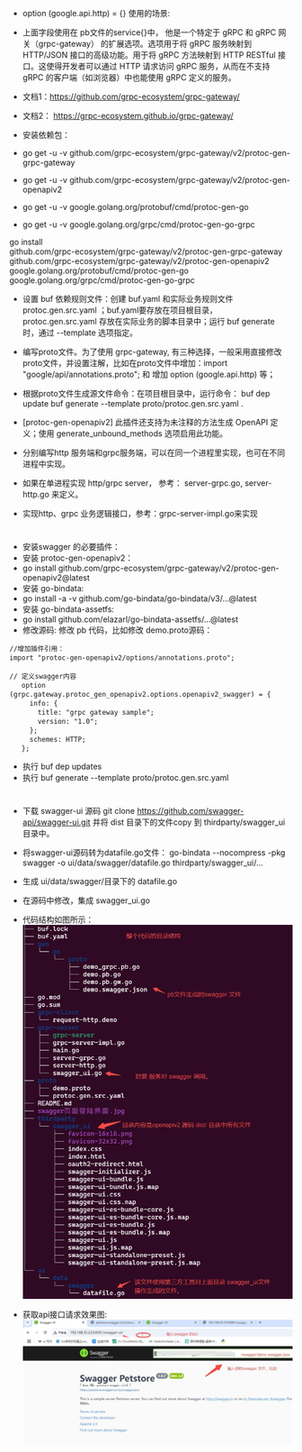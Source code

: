 *  option (google.api.http) = {} 使用的场景:
*  上面字段使用在 pb文件的service{}中， 他是一个特定于 gRPC 和 gRPC 网关（grpc-gateway） 的扩展选项。选项用于将 gRPC 服务映射到 HTTP/JSON 接口的高级功能。用于将 gRPC 方法映射到 HTTP RESTful 接口。这使得开发者可以通过 HTTP 请求访问 gRPC 服务，从而在不支持 gRPC 的客户端（如浏览器）中也能使用 gRPC 定义的服务。
* 文档1：https://github.com/grpc-ecosystem/grpc-gateway/
* 文档2： https://grpc-ecosystem.github.io/grpc-gateway/

* 安装依赖包：
* go get -u -v  github.com/grpc-ecosystem/grpc-gateway/v2/protoc-gen-grpc-gateway 
* go get -u -v github.com/grpc-ecosystem/grpc-gateway/v2/protoc-gen-openapiv2
* go get -u -v google.golang.org/protobuf/cmd/protoc-gen-go
* go get -u -v google.golang.org/grpc/cmd/protoc-gen-go-grpc

go install \
    github.com/grpc-ecosystem/grpc-gateway/v2/protoc-gen-grpc-gateway \
    github.com/grpc-ecosystem/grpc-gateway/v2/protoc-gen-openapiv2 \
    google.golang.org/protobuf/cmd/protoc-gen-go \
    google.golang.org/grpc/cmd/protoc-gen-go-grpc

* 设置 buf 依赖规则文件：创建 buf.yaml 和实际业务规则文件  protoc.gen.src.yaml ；buf.yaml要存放在项目根目录， protoc.gen.src.yaml 存放在实际业务的脚本目录中；运行 buf generate 时，通过 --template 选项指定。
  
* 编写proto文件。为了使用 grpc-gateway, 有三种选择，一般采用直接修改 proto文件，并设置注解，比如在proto文件中增加：import "google/api/annotations.proto"; 和 增加 option (google.api.http) 等；
  
* 根据proto文件生成源文件命令：在项目根目录中，运行命令：
  buf dep update
  buf generate --template proto/protoc.gen.src.yaml .


* [protoc-gen-openapiv2] 此插件还支持为未注释的方法生成 OpenAPI 定义；使用 generate_unbound_methods 选项启用此功能。
  
* 分别编写http 服务端和grpc服务端，可以在同一个进程里实现，也可在不同进程中实现。
* 如果在单进程实现 http/grpc server， 参考： server-grpc.go, server-http.go 来定义。
* 实现http、grpc 业务逻辑接口，参考：grpc-server-impl.go来实现

#
* 安装swagger 的必要插件：
*  安装 protoc-gen-openapiv2： 
*  go install github.com/grpc-ecosystem/grpc-gateway/v2/protoc-gen-openapiv2@latest
* 安装 go-bindata:
* go install -a -v github.com/go-bindata/go-bindata/v3/...@latest
* 安装 go-bindata-assetfs:
* go install github.com/elazarl/go-bindata-assetfs/...@latest
* 修改源码: 修改 pb 代码，比如修改 demo.proto源码：
 ```
 //增加插件引用：
 import "protoc-gen-openapiv2/options/annotations.proto";

 // 定义swagger内容
    option (grpc.gateway.protoc_gen_openapiv2.options.openapiv2_swagger) = {
      info: {
        title: "grpc gateway sample";
        version: "1.0";
      };
      schemes: HTTP;
    };
```

* 执行 buf dep updates 
* 执行 buf generate   --template  proto/protoc.gen.src.yaml
  
#
* 下载 swagger-ui 源码 git clone https://github.com/swagger-api/swagger-ui.git
并将 dist 目录下的文件copy 到 thirdparty/swagger_ui 目录中。
* 将swagger-ui源码转为datafile.go文件：
 go-bindata --nocompress -pkg swagger -o ui/data/swagger/datafile.go thirdparty/swagger_ui/...

* 生成 ui/data/swagger/目录下的 datafile.go
* 在源码中修改，集成 swagger_ui.go
* 代码结构如图所示：
  ![目录结构图](swagger生成时的目录结构.jpg)

* 获取api接口请求效果图:
  ![效果图](swagger页面登陆界面.jpg)

    